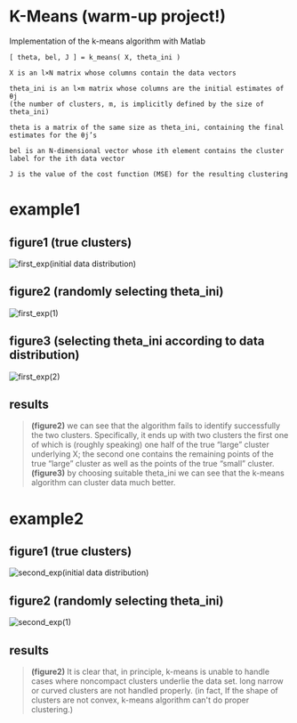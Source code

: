 # K-Means (warm-up project!)
Implementation of the k-means algorithm with Matlab 

	[ theta, bel, J ] = k_means( X, theta_ini )

	X is an l×N matrix whose columns contain the data vectors

	theta_ini is an l×m matrix whose columns are the initial estimates of θj 
	(the number of clusters, m, is implicitly defined by the size of theta_ini)

	theta is a matrix of the same size as theta_ini, containing the final estimates for the θj’s

	bel is an N-dimensional vector whose ith element contains the cluster label for the ith data vector

	J is the value of the cost function (MSE) for the resulting clustering

# example1
## figure1 (true clusters)
![first_exp(initial data distribution)](https://user-images.githubusercontent.com/85555218/121414872-5e4a7e00-c97c-11eb-9722-f351f8f5d13b.jpg)
## figure2 (randomly selecting theta_ini)
![first_exp(1)](https://user-images.githubusercontent.com/85555218/121415423-f6e0fe00-c97c-11eb-9a49-542890e85d5d.jpg)
## figure3 (selecting theta_ini according to data distribution)
![first_exp(2)](https://user-images.githubusercontent.com/85555218/121415459-006a6600-c97d-11eb-9bd5-ebf976e379bd.jpg)
## results
> **(figure2)** we can see that the algorithm fails to identify successfully the two clusters.
> Specifically, it ends up with two clusters the first one of which is (roughly speaking) one half of the true “large” cluster underlying X; the second one contains the remaining points of the true “large” cluster as well as the points of the true “small” cluster.
> **(figure3)** by choosing suitable theta_ini we can see that the k-means algorithm can cluster data much better.


# example2
## figure1 (true clusters)
![second_exp(initial data distribution)](https://user-images.githubusercontent.com/85555218/121418115-debeae00-c97f-11eb-89ab-45c4e33a2e18.jpg)
## figure2 (randomly selecting theta_ini)
![second_exp(1)](https://user-images.githubusercontent.com/85555218/121418180-f0a05100-c97f-11eb-994d-ad9ab86b1294.jpg)
## results
> **(figure2)** It is clear that, in principle, k-means is unable to handle cases where noncompact clusters underlie the data set.
> long narrow or curved clusters are not handled properly. (in fact, If the shape of clusters are not convex, k-means algorithm can't do proper clustering.)

